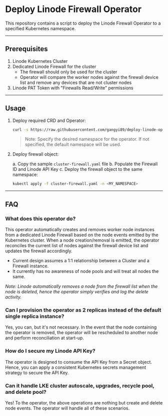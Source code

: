 # Deploy Linode Firewall Operator

This repository contains a script to deploy the Linode Firewall Operator to a specified Kubernetes namespace.

---

## Prerequisites

1. Linode Kubernetes Cluster
2. Dedicated Linode Firewall for the cluster
   - The firewall should only be used for the cluster
   - Operator will compare the worker nodes against the firewall device list and remove any devices that are not cluster nodes
3. Linode PAT Token with "Firewalls Read/Write" permissions

---

## Usage

1. Deploy required CRD and Operator:

   ```bash
   curl -s https://raw.githubusercontent.com/gangyi89/deploy-linode-operator/main/deploy-linode-fw-operator.sh | bash -s -- <MY_NAMESPACE>
   ```

   > Note: Specify the desired namespace for the operator. If not specified, the default namespace will be used.

2. Deploy firewall object:

   a. Copy the sample `cluster-firewall.yaml` file
   b. Populate the Firewall ID and Linode API Key
   c. Deploy the firewall object to the same namespace:

   ```bash
   kubectl apply -f cluster-firewall.yaml -n <MY_NAMESPACE>
   ```
---

## FAQ

### What does this operator do?

This operator automatically creates and removes worker node instances from a dedicated Linode Firewall based on the node events emitted by the Kubernetes cluster. When a node creation/removal is emitted, the operator reconciles the current list of nodes against the firewall device list and updates the firewall accordingly.

- Current design assumes a 1:1 relationship between a Cluster and a Firewall instance.
- It currently has no awareness of node pools and will treat all nodes the same.


_Note: Linode automatically removes a node from the firewall list when the node is deleted, hence the operator simply verifies and log the delete activity._

### Can I provision the operator as 2 replicas instead of the default single replica instance?

Yes, you can, but it's not necessary. In the event that the node containing the operator is removed, the operator will be rescheduled to another node and perform reconciliation at start-up.

### How do I secure my Linode API Key?

The operator is designed to consume the API Key from a Secret object. Hence, you can apply a consistent Kubernetes secrets management strategy to secure the API Key.

### Can it handle LKE cluster autoscale, upgrades, recycle pool, and delete pool?

Yes! To the operator, the above operations are nothing but create and delete node events. The operator will handle all of these scenarios.
